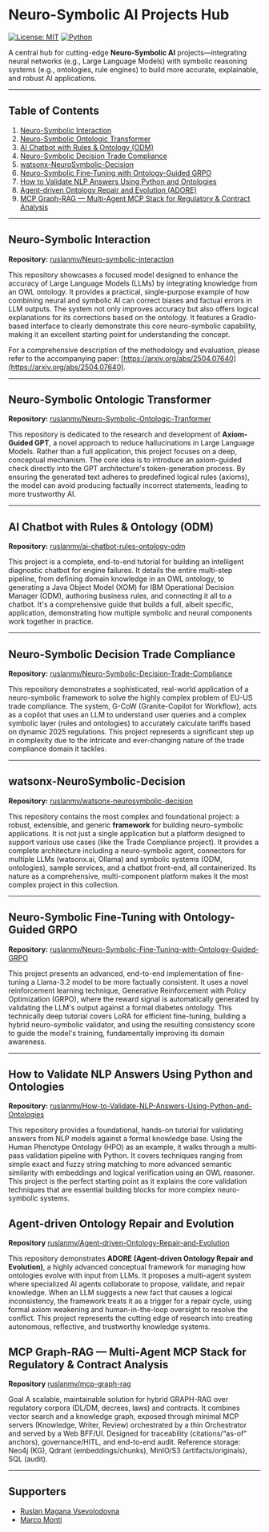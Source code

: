 # Neuro-Symbolic AI Projects Hub

[![License: MIT](https://img.shields.io/badge/License-MIT-blue.svg)](LICENSE)
[![Python](https://img.shields.io/badge/Python-3.8%2B-green.svg)](https://www.python.org/)

A central hub for cutting-edge **Neuro-Symbolic AI** projects—integrating neural networks (e.g., Large Language Models) with symbolic reasoning systems (e.g., ontologies, rule engines) to build more accurate, explainable, and robust AI applications.

---

## Table of Contents

1. [Neuro-Symbolic Interaction](#neuro-symbolic-interaction)
2. [Neuro-Symbolic Ontologic Transformer](#neuro-symbolic-ontologic-transformer)
3. [AI Chatbot with Rules & Ontology (ODM)](#ai-chatbot-with-rules--ontology-odm)
4. [Neuro-Symbolic Decision Trade Compliance](#neuro-symbolic-decision-trade-compliance)
5. [watsonx-NeuroSymbolic-Decision](#watsonx-neurosymbolic-decision)
6. [Neuro-Symbolic Fine-Tuning with Ontology-Guided GRPO](#neuro-symbolic-fine-tuning-with-ontology-guided-grpo)
7. [How to Validate NLP Answers Using Python and Ontologies](#how-to-validate-nlp-answers-using-python-and-ontologies)
8. [Agent-driven Ontology Repair and Evolution (ADORE)](#agent-driven-ontology-repair-and-evolution)
9. [MCP Graph-RAG — Multi-Agent MCP Stack for Regulatory & Contract Analysis](#mcp-graph-rag-—-multi-mgent-mcp-stack-for-regulatory-&-contract-analysis)
---

## Neuro-Symbolic Interaction

**Repository:** [ruslanmv/Neuro-symbolic-interaction](https://github.com/ruslanmv/Neuro-symbolic-interaction)

This repository showcases a focused model designed to enhance the accuracy of Large Language Models (LLMs) by integrating knowledge from an OWL ontology. It provides a practical, single-purpose example of how combining neural and symbolic AI can correct biases and factual errors in LLM outputs. The system not only improves accuracy but also offers logical explanations for its corrections based on the ontology. It features a Gradio-based interface to clearly demonstrate this core neuro-symbolic capability, making it an excellent starting point for understanding the concept.

For a comprehensive description of the methodology and evaluation, please refer to the accompanying paper: [https://arxiv.org/abs/2504.07640](https://arxiv.org/abs/2504.07640).

---

## Neuro-Symbolic Ontologic Transformer

**Repository:** [ruslanmv/Neuro-Symbolic-Ontologic-Tranformer](https://github.com/ruslanmv/Neuro-Symbolic-Ontologic-Tranformer)

This repository is dedicated to the research and development of **Axiom-Guided GPT**, a novel approach to reduce hallucinations in Large Language Models. Rather than a full application, this project focuses on a deep, conceptual mechanism. The core idea is to introduce an axiom-guided check directly into the GPT architecture's token-generation process. By ensuring the generated text adheres to predefined logical rules (axioms), the model can avoid producing factually incorrect statements, leading to more trustworthy AI.

---

## AI Chatbot with Rules & Ontology (ODM)

**Repository:** [ruslanmv/ai-chatbot-rules-ontology-odm](https://github.com/ruslanmv/ai-chatbot-rules-ontology-odm)

This project is a complete, end-to-end tutorial for building an intelligent diagnostic chatbot for engine failures. It details the entire multi-step pipeline, from defining domain knowledge in an OWL ontology, to generating a Java Object Model (XOM) for IBM Operational Decision Manager (ODM), authoring business rules, and connecting it all to a chatbot. It's a comprehensive guide that builds a full, albeit specific, application, demonstrating how multiple symbolic and neural components work together in practice.

---

## Neuro-Symbolic Decision Trade Compliance

**Repository:** [ruslanmv/Neuro-Symbolic-Decision-Trade-Compliance](https://github.com/ruslanmv/Neuro-Symbolic-Decision-Trade-Compliance)

This repository demonstrates a sophisticated, real-world application of a neuro-symbolic framework to solve the highly complex problem of EU-US trade compliance. The system, G-CoW (Granite-Copilot for Workflow), acts as a copilot that uses an LLM to understand user queries and a complex symbolic layer (rules and ontologies) to accurately calculate tariffs based on dynamic 2025 regulations. This project represents a significant step up in complexity due to the intricate and ever-changing nature of the trade compliance domain it tackles.

---

## watsonx-NeuroSymbolic-Decision

**Repository:** [ruslanmv/watsonx-neurosymbolic-decision](https://github.com/ruslanmv/watsonx-neurosymbolic-decision)

This repository contains the most complex and foundational project: a robust, extensible, and generic **framework** for building neuro-symbolic applications. It is not just a single application but a platform designed to support various use cases (like the Trade Compliance project). It provides a complete architecture including a neuro-symbolic agent, connectors for multiple LLMs (watsonx.ai, Ollama) and symbolic systems (ODM, ontologies), sample services, and a chatbot front-end, all containerized. Its nature as a comprehensive, multi-component platform makes it the most complex project in this collection.

---

## Neuro-Symbolic Fine-Tuning with Ontology-Guided GRPO

**Repository:** [ruslanmv/Neuro-Symbolic-Fine-Tuning-with-Ontology-Guided-GRPO](https://github.com/ruslanmv/Neuro-Symbolic-Fine-Tuning-with-Ontology-Guided-GRPO)

This project presents an advanced, end-to-end implementation of fine-tuning a Llama-3.2 model to be more factually consistent. It uses a novel reinforcement learning technique, Generative Reinforcement with Policy Optimization (GRPO), where the reward signal is automatically generated by validating the LLM's output against a formal diabetes ontology. This technically deep tutorial covers LoRA for efficient fine-tuning, building a hybrid neuro-symbolic validator, and using the resulting consistency score to guide the model's training, fundamentally improving its domain awareness.

---

## How to Validate NLP Answers Using Python and Ontologies

**Repository:** [ruslanmv/How-to-Validate-NLP-Answers-Using-Python-and-Ontologies](https://github.com/ruslanmv/How-to-Validate-NLP-Answers-Using-Python-and-Ontologies)

This repository provides a foundational, hands-on tutorial for validating answers from NLP models against a formal knowledge base. Using the Human Phenotype Ontology (HPO) as an example, it walks through a multi-pass validation pipeline with Python. It covers techniques ranging from simple exact and fuzzy string matching to more advanced semantic similarity with embeddings and logical verification using an OWL reasoner. This project is the perfect starting point as it explains the core validation techniques that are essential building blocks for more complex neuro-symbolic systems.



## Agent-driven Ontology Repair and Evolution

**Repository** [ruslanmv/Agent-driven-Ontology-Repair-and-Evolution](https://github.com/ruslanmv/Agent-driven-Ontology-Repair-and-Evolution)

This repository demonstrates **ADORE (Agent-driven Ontology Repair and Evolution)**, a highly advanced conceptual framework for managing how ontologies evolve with input from LLMs. It proposes a multi-agent system where specialized AI agents collaborate to propose, validate, and repair knowledge. When an LLM suggests a new fact that causes a logical inconsistency, the framework treats it as a trigger for a repair cycle, using formal axiom weakening and human-in-the-loop oversight to resolve the conflict. This project represents the cutting edge of research into creating autonomous, reflective, and trustworthy knowledge systems.



## MCP Graph-RAG — Multi-Agent MCP Stack for Regulatory & Contract Analysis

**Repository** [ruslanmv/mcp-graph-rag](https://github.com/ruslanmv/mcp-graph-rag)

Goal A scalable, maintainable solution for hybrid GRAPH-RAG over regulatory corpora (DL/DM, decrees, laws) and contracts. It combines vector search and a knowledge graph, exposed through minimal MCP servers (Knowledge, Writer, Review) orchestrated by a thin Orchestrator and served by a Web BFF/UI. Designed for traceability (citations/“as-of” anchors), governance/HITL, and end-to-end audit. Reference storage: Neo4j (KG), Qdrant (embeddings/chunks), MinIO/S3 (artifacts/originals), SQL (audit).


---

## Supporters


* [Ruslan Magana Vsevolodovna](https://github.com/ruslanmv/)
* [Marco Monti](https://github.com/MarcoMontiPhD/)



